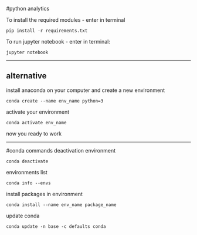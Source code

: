 #python analytics


To install the required modules - enter in terminal
```commandline
pip install -r requirements.txt
```

To run jupyter notebook - enter in terminal:
```commandline
jupyter notebook
```
---
## alternative

install anaconda on your computer and create a new environment
```commandline
conda create --name env_name python=3
```
activate your environment
```commandline
conda activate env_name
```
now you ready to work

---
#conda commands
deactivation environment
```commandline
conda deactivate
```

environments list
```commandline
conda info --envs
```

install packages in environment
```commandline
conda install --name env_name package_name
```

update conda
```commandline
conda update -n base -c defaults conda
```